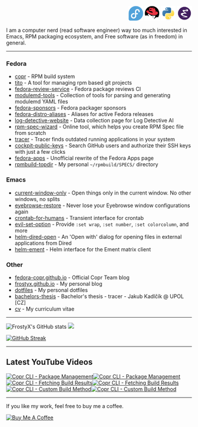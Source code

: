 <p align="right">
  <img alt="Fedora" width="40px" height="40px" src="https://raw.githubusercontent.com/devicons/devicon/develop/icons/fedora/fedora-plain.svg" />
  <img alt="RedHat" width="40px" height="40px" src="https://raw.githubusercontent.com/devicons/devicon/develop/icons/redhat/redhat-original.svg" />
  <img alt="Python" width="40px" height="40px" src="https://raw.githubusercontent.com/devicons/devicon/develop/icons/python/python-original.svg" />
  <img alt="Emacs" width="40px" height="40px" src="https://raw.githubusercontent.com/devicons/devicon/develop/icons/emacs/emacs-original.svg" />
</p>

I am a computer nerd (read software engineer) way too much interested
in Emacs, RPM packaging ecosystem, and Free software (as in freedom) in general.

---

### Fedora

- [copr](https://github.com/fedora-copr/copr) - RPM build system
- [tito](https://github.com/rpm-software-management/tito) - A tool for managing rpm based git projects
- [fedora-review-service](https://github.com/FrostyX/fedora-review-service) - Fedora package reviews CI
- [modulemd-tools](https://github.com/rpm-software-management/modulemd-tools) - Collection of tools for parsing and generating modulemd YAML files
- [fedora-sponsors](https://github.com/FrostyX/fedora-sponsors) - Fedora packager sponsors
- [fedora-distro-aliases](https://github.com/rpm-software-management/fedora-distro-aliases) - Aliases for active Fedora releases
- [log-detective-website](https://github.com/fedora-copr/log-detective-website) - Data collection page for Log Detective AI
- [rpm-spec-wizard](https://github.com/xsuchy/rpm-spec-wizard) - Online tool, which helps you create RPM Spec file from scratch
- [tracer](https://github.com/FrostyX/tracer) - Tracer finds outdated running applications in your system
- [cockpit-public-keys](https://github.com/FrostyX/cockpit-public-keys) - Search GitHub users and authorize their SSH keys with just a few clicks
- [fedora-apps](https://github.com/FrostyX/fedora-apps) - Unofficial rewrite of the Fedora Apps page
- [rpmbuild-topdir](https://github.com/FrostyX/rpmbuild-topdir) - My personal `~/rpmbuild/SPECS/` directory

### Emacs

- [current-window-only](https://github.com/FrostyX/current-window-only) - Open things only in the current window. No other windows, no splits
- [eyebrowse-restore](https://github.com/FrostyX/eyebrowse-restore) - Never lose your Eyebrowse window configurations again
- [crontab-for-humans](https://github.com/FrostyX/crontab-for-humans) - Transient interface for crontab
- [evil-set-option](https://github.com/FrostyX/evil-set-option) - Provide `:set wrap`, `:set number`, `:set colorcolumn`, and more
- [helm-dired-open](https://github.com/FrostyX/helm-dired-open) - An 'Open with' dialog for opening files in external applications from Dired
- [helm-ement](https://github.com/FrostyX/helm-ement) - Helm interface for the Ement matrix client

### Other

- [fedora-copr.github.io](https://github.com/fedora-copr/fedora-copr.github.io) - Official Copr Team blog
- [frostyx.github.io](https://github.com/FrostyX/frostyx.github.io) - My personal blog
- [dotfiles](https://github.com/FrostyX/dotfiles) - My personal dotfiles
- [bachelors-thesis](https://github.com/FrostyX/bachelors-thesis) - Bachelor's thesis - tracer - Jakub Kadlčík @ UPOL [CZ]
- [cv](https://github.com/FrostyX/cv) - My curriculum vitae

---

![FrostyX's GitHub stats](https://github-readme-stats.vercel.app/api?username=frostyx&show_icons=true&text_bold=false&hide_rank=false&card_width=495&theme=swift)
<img height="193" src="https://media.giphy.com/media/IE0K3snjKEar8fghVN/giphy.gif">

[![GitHub Streak](https://streak-stats.demolab.com?user=FrostyX&theme=graywhite&background=F7F7F7&border=D0D7DE&fire=F05D44&stroke=D0D7DE)](https://git.io/streak-stats)



---

## Latest YouTube Videos

<!-- BEGIN YOUTUBE-CARDS -->
[![Copr CLI - Package Management](https://ytcards.demolab.com/?id=ASSqempxCSI&title=Copr+CLI+-+Package+Management&lang=en&timestamp=1715625630&background_color=%230d1117&title_color=%23ffffff&stats_color=%23dedede&max_title_lines=1&width=270&border_radius=5 "Copr CLI - Package Management")](https://www.youtube.com/watch?v=ASSqempxCSI#gh-dark-mode-only)[![Copr CLI - Package Management](https://ytcards.demolab.com/?id=ASSqempxCSI&title=Copr+CLI+-+Package+Management&lang=en&timestamp=1715625630&background_color=%23ffffff&title_color=%2324292f&stats_color=%2357606a&max_title_lines=1&width=270&border_radius=5 "Copr CLI - Package Management")](https://www.youtube.com/watch?v=ASSqempxCSI#gh-light-mode-only)
[![Copr CLI - Fetching Build Results](https://ytcards.demolab.com/?id=59D_ujWCHlQ&title=Copr+CLI+-+Fetching+Build+Results&lang=en&timestamp=1713617992&background_color=%230d1117&title_color=%23ffffff&stats_color=%23dedede&max_title_lines=1&width=270&border_radius=5 "Copr CLI - Fetching Build Results")](https://www.youtube.com/watch?v=59D_ujWCHlQ#gh-dark-mode-only)[![Copr CLI - Fetching Build Results](https://ytcards.demolab.com/?id=59D_ujWCHlQ&title=Copr+CLI+-+Fetching+Build+Results&lang=en&timestamp=1713617992&background_color=%23ffffff&title_color=%2324292f&stats_color=%2357606a&max_title_lines=1&width=270&border_radius=5 "Copr CLI - Fetching Build Results")](https://www.youtube.com/watch?v=59D_ujWCHlQ#gh-light-mode-only)
[![Copr CLI - Custom Build Method](https://ytcards.demolab.com/?id=cTzXha2N6Xs&title=Copr+CLI+-+Custom+Build+Method&lang=en&timestamp=1711630812&background_color=%230d1117&title_color=%23ffffff&stats_color=%23dedede&max_title_lines=1&width=270&border_radius=5 "Copr CLI - Custom Build Method")](https://www.youtube.com/watch?v=cTzXha2N6Xs#gh-dark-mode-only)[![Copr CLI - Custom Build Method](https://ytcards.demolab.com/?id=cTzXha2N6Xs&title=Copr+CLI+-+Custom+Build+Method&lang=en&timestamp=1711630812&background_color=%23ffffff&title_color=%2324292f&stats_color=%2357606a&max_title_lines=1&width=270&border_radius=5 "Copr CLI - Custom Build Method")](https://www.youtube.com/watch?v=cTzXha2N6Xs#gh-light-mode-only)
<!-- END YOUTUBE-CARDS -->

---


If you like my work, feel free to buy me a coffee.


<a href="https://www.buymeacoffee.com/frostyx" target="_blank"><img src="https://cdn.buymeacoffee.com/buttons/default-red.png" alt="Buy Me A Coffee" height="41" width="174"></a>

<!-- <img align="right" src="https://media.giphy.com/media/EBId5v0YNRyPGHytLK/giphy.gif"> -->
<!--
**FrostyX/FrostyX** is a ✨ _special_ ✨ repository because its `README.md` (this file) appears on your GitHub profile.

Here are some ideas to get you started:

- 🔭 I’m currently working on ...
- 🌱 I’m currently learning ...
- 👯 I’m looking to collaborate on ...
- 🤔 I’m looking for help with ...
- 💬 Ask me about ...
- 📫 How to reach me: ...
- 😄 Pronouns: ...
- ⚡ Fun fact: ...
-->
